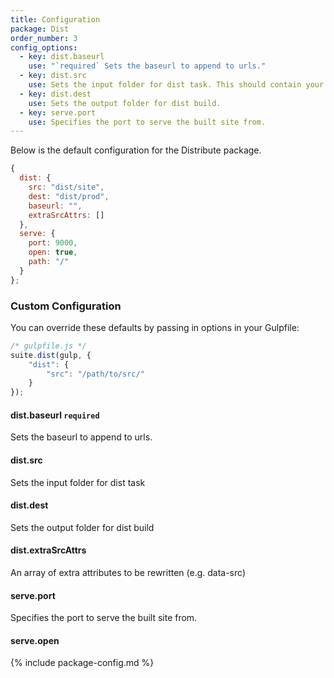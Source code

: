 ```yaml
---
title: Configuration
package: Dist
order_number: 3
config_options:
  - key: dist.baseurl
    use: "`required` Sets the baseurl to append to urls."
  - key: dist.src
    use: Sets the input folder for dist task. This should contain your compiled site.
  - key: dist.dest
    use: Sets the output folder for dist build.
  - key: serve.port
    use: Specifies the port to serve the built site from.
---
```

Below is the default configuration for the Distribute package.

```js
{
  dist: {
    src: "dist/site",
    dest: "dist/prod",
    baseurl: "",
    extraSrcAttrs: []
  },
  serve: {
    port: 9000,
    open: true,
    path: "/"
  }
};
```

### Custom Configuration

You can override these defaults by passing in options in your Gulpfile:

```js
/* gulpfile.js */
suite.dist(gulp, {
    "dist": {
        "src": "/path/to/src/"
    }
});
```

#### dist.baseurl `required` 

Sets the baseurl to append to urls.

#### dist.src

Sets the input folder for dist task

#### dist.dest

Sets the output folder for dist build

#### dist.extraSrcAttrs

An array of extra attributes to be rewritten (e.g. data-src)

#### serve.port

Specifies the port to serve the built site from.

#### serve.open

{% include package-config.md %}
